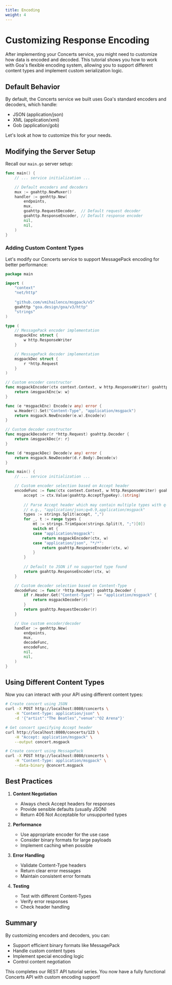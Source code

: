 ```yaml
---
title: Encoding
weight: 4
---
```


# Customizing Response Encoding

After implementing your Concerts service, you might need to customize how data
is encoded and decoded. This tutorial shows you how to work with Goa's flexible
encoding system, allowing you to support different content types and implement
custom serialization logic.

## Default Behavior

By default, the Concerts service we built uses Goa's standard encoders and decoders, which handle:
- JSON (application/json)
- XML (application/xml)
- Gob (application/gob)

Let's look at how to customize this for your needs.

## Modifying the Server Setup

Recall our `main.go` server setup:

```go
func main() {
    // ... service initialization ...

    // Default encoders and decoders
    mux := goahttp.NewMuxer()
    handler := genhttp.New(
        endpoints,
        mux,
        goahttp.RequestDecoder,  // Default request decoder
        goahttp.ResponseEncoder, // Default response encoder
        nil,
        nil,
    )
}
```

### Adding Custom Content Types

Let's modify our Concerts service to support MessagePack encoding for better performance:

```go
package main

import (
    "context"
    "net/http"
    
    "github.com/vmihailenco/msgpack/v5"
    goahttp "goa.design/goa/v3/http"
    "strings"
)

type (
    // MessagePack encoder implementation
    msgpackEnc struct {
        w http.ResponseWriter
    }

    // MessagePack decoder implementation
    msgpackDec struct {
        r *http.Request
    }
)

// Custom encoder constructor
func msgpackEncoder(ctx context.Context, w http.ResponseWriter) goahttp.Encoder {
    return &msgpackEnc{w: w}
}

func (e *msgpackEnc) Encode(v any) error {
    w.Header().Set("Content-Type", "application/msgpack")
    return msgpack.NewEncoder(e.w).Encode(v)
}

// Custom decoder constructor
func msgpackDecoder(r *http.Request) goahttp.Decoder {
    return &msgpackDec{r: r}
}

func (d *msgpackDec) Decode(v any) error {
    return msgpack.NewDecoder(d.r.Body).Decode(v)
}

func main() {
    // ... service initialization ...

    // Custom encoder selection based on Accept header
    encodeFunc := func(ctx context.Context, w http.ResponseWriter) goahttp.Encoder {
        accept := ctx.Value(goahttp.AcceptTypeKey).(string)
        
        // Parse Accept header which may contain multiple types with q-values
        // e.g., "application/json;q=0.9,application/msgpack"
        types := strings.Split(accept, ",")
        for _, t := range types {
            mt := strings.TrimSpace(strings.Split(t, ";")[0])
            switch mt {
            case "application/msgpack":
                return msgpackEncoder(ctx, w)
            case "application/json", "*/*":
                return goahttp.ResponseEncoder(ctx, w)
            }
        }
        
        // Default to JSON if no supported type found
        return goahttp.ResponseEncoder(ctx, w)
    }

    // Custom decoder selection based on Content-Type
    decodeFunc := func(r *http.Request) goahttp.Decoder {
        if r.Header.Get("Content-Type") == "application/msgpack" {
            return msgpackDecoder(r)
        }
        return goahttp.RequestDecoder(r)
    }

    // Use custom encoder/decoder
    handler := genhttp.New(
        endpoints,
        mux,
        decodeFunc,
        encodeFunc,
        nil,
        nil,
    )
}
```

## Using Different Content Types

Now you can interact with your API using different content types:

```bash
# Create concert using JSON
curl -X POST http://localhost:8080/concerts \
    -H "Content-Type: application/json" \
    -d '{"artist":"The Beatles","venue":"O2 Arena"}'

# Get concert specifying Accept header
curl http://localhost:8080/concerts/123 \
    -H "Accept: application/msgpack" \
    --output concert.msgpack

# Create concert using MessagePack
curl -X POST http://localhost:8080/concerts \
    -H "Content-Type: application/msgpack" \
    --data-binary @concert.msgpack
```

## Best Practices

1. **Content Negotiation**
   - Always check Accept headers for responses
   - Provide sensible defaults (usually JSON)
   - Return 406 Not Acceptable for unsupported types

2. **Performance**
   - Use appropriate encoder for the use case
   - Consider binary formats for large payloads
   - Implement caching when possible

3. **Error Handling**
   - Validate Content-Type headers
   - Return clear error messages
   - Maintain consistent error formats

4. **Testing**
   - Test with different Content-Types
   - Verify error responses
   - Check header handling

## Summary

By customizing encoders and decoders, you can:
- Support efficient binary formats like MessagePack
- Handle custom content types
- Implement special encoding logic
- Control content negotiation

This completes our REST API tutorial series. You now have a fully functional
Concerts API with custom encoding support!